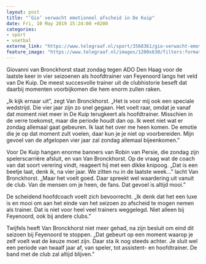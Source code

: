 ```yaml
---
layout: post
title: "’Gio’ verwacht emotioneel afscheid in De Kuip"
date: Fri, 10 May 2019 15:24:00 +0200
categories: 
- sport 
- voetbal 
externe_link: "https://www.telegraaf.nl/sport/3568361/gio-verwacht-emotioneel-afscheid-in-de-kuip"
feature_image: "https://www.telegraaf.nl/images/1200x630/filters:format(jpeg):quality(80)/cdn-kiosk-api.telegraaf.nl/df96981c-7326-11e9-9ee7-0218eaf05005.jpg"
---
```


<p class="intro">Giovanni van Bronckhorst staat zondag tegen ADO Den Haag voor de laatste keer in vier seizoenen als hoofdtrainer van Feyenoord langs het veld van De Kuip. De meest succesvolle trainer uit de clubhistorie beseft dat daarbij momenten voorbijkomen die hem enorm zullen raken.</p> <p>„Ik kijk ernaar uit”, zegt Van Bronckhorst. „Het is voor mij ook een speciale wedstrijd. Die vier jaar zijn zo snel gegaan. Het voelt raar, omdat je vanaf dat moment niet meer in De Kuip terugkeert als hoofdtrainer. Misschien in de verre toekomst, maar die periode houdt dan op. Ik weet niet wat er zondag allemaal gaat gebeuren. Ik laat het over me heen komen. De emotie die je op dat moment zult voelen, daar kun je je niet op voorbereiden. Mijn gevoel van de afgelopen vier jaar zal zondag allemaal bijeenkomen.”</p><p>Voor De Kuip hangen enorme banners van Robin van Persie, die zondag zijn spelerscarrière afsluit, en van Van Bronckhorst. Op de vraag wat de coach van dat soort verering vindt, reageert hij met een dikke knipoog. „Dat is een beetje laat, denk ik, na vier jaar. We zitten nu in de laatste week…” lacht Van Bronckhorst. „Maar het voelt goed. Daar spreekt wel waardering uit vanuit de club. Van de mensen om je heen, de fans. Dat gevoel is altijd mooi.”</p><p>De scheidend hoofdcoach voelt zich bevoorrecht. „Ik denk dat het een luxe is en mooi om aan het einde van het seizoen zo afscheid te mogen nemen als trainer. Dat is niet voor heel veel trainers weggelegd. Niet alleen bij Feyenoord, ook bij andere clubs.”</p><p>Twijfels heeft Van Bronckhorst niet meer gehad, na zijn besluit om eind dit seizoen bij Feyenoord te stoppen. „Dat gebeurt op een moment waarop je zelf voelt wat de keuze moet zijn. Daar sta ik nog steeds achter. Je sluit wel een periode van twaalf jaar af, van speler, tot assistent- en hoofdtrainer. De band met de club zal altijd blijven.”</p>

